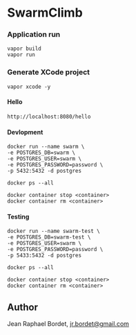 # SwarmClimb

### Application run

```
vapor build
vapor run
```

### Generate XCode project

```
vapor xcode -y
```

#### Hello

```
http://localhost:8080/hello
```

#### Devlopment

```
docker run --name swarm \
-e POSTGRES_DB=swarm \
-e POSTGRES_USER=swarm \
-e POSTGRES_PASSWORD=password \
-p 5432:5432 -d postgres

docker ps --all

docker container stop <container>
docker container rm <container>
```

#### Testing

```
docker run --name swarm-test \
-e POSTGRES_DB=swarm-test \
-e POSTGRES_USER=swarm \
-e POSTGRES_PASSWORD=password \
-p 5433:5432 -d postgres

docker ps --all

docker container stop <container>
docker container rm <container>
```


## Author

Jean Raphael Bordet, jr.bordet@gmail.com

